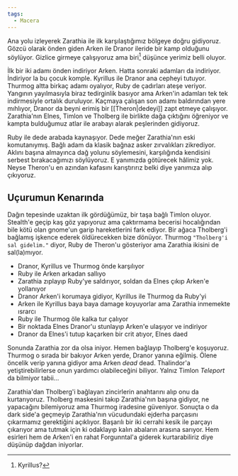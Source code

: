 ```yaml
---  
tags:  
  - Macera  
---  
```

  
Ana yolu izleyerek Zarathia ile ilk karşılaştığımız bölgeye doğru gidiyoruz. Gözcü olarak önden giden Arken ile Dranor ileride bir kamp olduğunu söylüyor. Gizlice girmeye çalışıyoruz ama biri[^1] düşünce yerimiz belli oluyor.  
  
İlk bir iki adamı önden indiriyor Arken. Hatta sonraki adamları da indiriyor. İndiriyor la bu çocuk komple. Kyrillus ile Dranor ana cepheyi tutuyor. Thurmog altta birkaç adamı oyalıyor, Ruby de çadırları ateşe veriyor. Yangının yayılmasıyla biraz tedirginlik basıyor ama Arken'in adamları tek tek indirmesiyle ortalık duruluyor. Kaçmaya çalışan son adamı baldırından yere mıhlıyor, Dranor da beyni erimiş bir [[Theron|dedeyi]] zapt etmeye çalışıyor. Zarathia'nın Elnes, Timlon ve Tholberg ile birlikte dağa çıktığını öğreniyor ve kampta bulduğumuz atlar ile arabayı alarak peşlerinden gidiyoruz.  
  
Ruby ile dede arabada kaynaşıyor. Dede meğer Zarathia'nın eski komutanıymış. Bağlı adam da klasik bağnaz asker zırvalıkları zikrediyor. Aklını başına almayınca dağ yolunu söylemesini, karşılığında kendisini serbest bırakacağımızı söylüyoruz. E yanımızda götürecek hâlimiz yok. Neyse Theron'u en azından kafasını karıştırırız belki diye yanımıza alıp çıkıyoruz.  
  
## Uçurumun Kenarında  
  
Dağın tepesinde uzaktan ilk gördüğümüz, bir taşa bağlı Timlon oluyor. Stealth'e geçip kaş göz yapıyoruz ama çaktırmama becerisi hocalığından bile kötü olan gnome'un garip hareketlerini fark ediyor. Bir ağaca Tholberg'i bağlamış işkence ederek öldürecekken bize dönüyor. Thurmog `"Tholberg'i sal gidelim."` diyor, Ruby de Theron'u gösteriyor ama Zarathia ikisini de sal(la)mıyor.  
  
- Dranor, Kyrillus ve Thurmog önde karşılıyor  
- Ruby ile Arken arkadan sallıyo  
- Zarathia zıplayıp Ruby'ye saldırıyor, soldan da Elnes çıkıp Arken'e yollanıyor  
- Dranor Arken'i korumaya gidiyor, Kyrillus ile Thurmog da Ruby'yi  
- Arken ile Kyrillus baya baya damage koyuyorlar ama Zarathia inmemekte ısrarcı  
- Ruby ile Thurmog öle kalka tur çalıyor  
- Bir noktada Elnes Dranor'u stunlayıp Arken'e ulaşıyor ve indiriyor  
- Dranor da Elnes'i tutup kaçarken bir crit atıyor, Elnes daed  
  
Sonunda Zarathia zor da olsa iniyor. Hemen bağlayıp Tholberg'e koşuyoruz. Thurmog o sırada bir bakıyor Arken yerde, Dranor yanına eğilmiş. Ölene öncelik verip yanına gidiyor ama Arken *dead* dead. Thalindor'a yetiştirebilirlerse onun yardımcı olabileceğini biliyor. Yalnız Timlon *Teleport* da bilmiyor tabii...  
  
Zarathia'dan Tholberg'i bağlayan zincirlerin anahtarını alıp onu da kurtarıyoruz.  Tholberg maskesini takıp Zarathia'nın başına gidiyor, ne yapacağını bilemiyoruz ama Thurmog iradesine güveniyor. Sonuçta o da dark side'a geçmeyip Zarathia'nın vücudundaki ejderha parçasını çıkarmamız gerektiğini açıklıyor. Başarılı bir iki cerrahi kesik ile parçayı çıkarıyor ama tutmak için ki odaklayıp kalın abaların arasına sarıyor. Hem esirleri hem de Arken'i en rahat Forgunntal'a giderek kurtarabiliriz diye düşünüp dağdan iniyorlar.  
  
[^1]: Kyrillus?